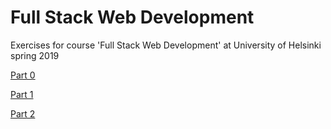 # Full Stack Web Development
Exercises for course 'Full Stack Web Development' at University of Helsinki spring 2019

[Part 0](https://github.com/L2PIssue/Fullstack/tree/master/part_0)

[Part 1](https://github.com/L2PIssue/Fullstack/tree/master/part_1)

[Part 2](https://github.com/L2PIssue/Fullstack/tree/master/part_2)
